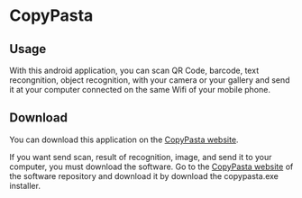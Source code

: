 # CopyPasta

## Usage
With this android application, you can scan QR Code, barcode, text recongnition, object recognition, with your camera or your gallery and send it at your computer connected on the same Wifi of your mobile phone.

## Download
You can download this application on the [CopyPasta website](https://copypastaofficial.github.io).

If you want send scan, result of recognition, image, and send it to your computer, you must download the software. Go to the [CopyPasta website](https://copypastaofficial.github.io) of the software repository and download it by download the copypasta.exe installer.
